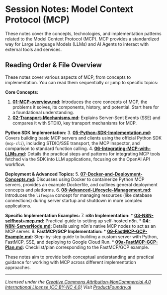 # Session Notes: Model Context Protocol (MCP)

These notes cover the concepts, technologies, and implementation patterns related to the Model Context Protocol (MCP). MCP provides a standardized way for Large Language Models (LLMs) and AI Agents to interact with external tools and services.

## Reading Order & File Overview

These notes cover various aspects of MCP, from concepts to implementation. You can read them sequentially or jump to specific topics:

**Core Concepts:**
1.  **[01-MCP-overview.md](./01-MCP-overview.md):** Introduces the core concepts of MCP, the problems it solves, its components, history, and potential. Start here for a foundational understanding.
2.  **[02-Transport-Mechanisms.md](./02-Transport-Mechanisms.md):** Explains Server-Sent Events (SSE) and compares it with STDIO, key transport mechanisms for MCP.

**Python SDK Implementation:**
3.  **[05-Python-SDK-Implementation.md](./05-Python-SDK-Implementation.md):** Covers building basic MCP servers and clients using the official Python SDK (`mcp-cli`), including STDIO/SSE transport, the MCP Inspector, and comparison to standard function calling.
4.  **[06-Integrating-MCP-with-LLMs.md](./06-Integrating-MCP-with-LLMs.md):** Details the practical steps and patterns for integrating MCP tools fetched via the SDK into LLM applications, focusing on the OpenAI API workflow.

**Deployment & Advanced Topics:**
5.  **[07-Docker-and-Deployment-Concepts.md](./07-Docker-and-Deployment-Concepts.md):** Discusses using Docker to containerize Python MCP servers, provides an example Dockerfile, and outlines general deployment concepts and platforms.
6.  **[08-Advanced-Lifecycle-Management.md](./08-Advanced-Lifecycle-Management.md):** Introduces the `lifespan` concept for managing resources (like database connections) during server startup and shutdown in more complex applications.

**Specific Implementation Examples:**
7.  **n8n Implementation:**
    *   **[03-N8N-selfhost+mcp.md](./03-N8N-selfhost+mcp.md):** Practical guide to setting up self-hosted n8n.
    *   **[04-N8N-ServerNode.md](./04-N8N-ServerNode.md):** Details using n8n's native MCP nodes to act as an MCP server.
8.  **FastMCP/GCP Implementation:**
    *   **[09-FastMCP-GCP-Example.md](./09-FastMCP-GCP-Example.md):** Step-by-step guide to building a custom server with Python, FastMCP, SSE, and deploying to Google Cloud Run.
    *   **[09a-FastMCP-GCP-Plan.md](./09a-FastMCP-GCP-Plan.md):** Checklist/plan corresponding to the FastMCP/GCP example.

These notes aim to provide both conceptual understanding and practical guidance for working with MCP across different implementation approaches.

---
*Licensed under the [Creative Commons Attribution-NonCommercial 4.0 International License (CC BY-NC 4.0)](https://creativecommons.org/licenses/by-nc/4.0/)*
*Visit [ProductFoundry.ai](https://productfoundry.ai)*
